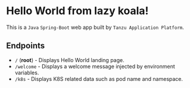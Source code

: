 # Hello World from lazy koala!

This is a `Java` `Spring-Boot` web app built by `Tanzu Application Platform`.

## Endpoints
- `/` (**root**) - Displays Hello World landing page.
- `/welcome` - Displays a welcome message injected by environment variables.
- `/k8s` - Displays K8S related data such as pod name and namespace.
